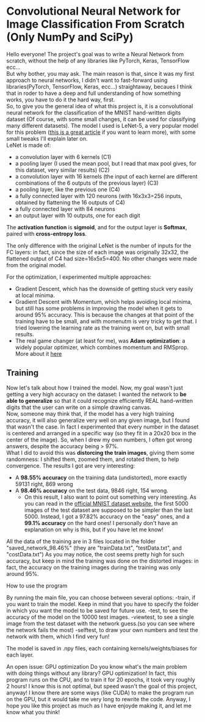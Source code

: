 # Convolutional Neural Network for Image Classification From Scratch (Only NumPy and SciPy)

Hello everyone! The project's goal was to write a Neural Network from scratch, without the help of any libraries like PyTorch, Keras, TensorFlow ecc... <br />
But why bother, you may ask. The main reason is that, since it was my first approach to neural networks, I didn't want to fast-forward using libraries(PyTorch, TensorFlow, Keras, ecc...) straightaway, becaues I think that in roder to have a deep and full understanding of how something works, you have to do it the hard way, first. <br />
So, to give you the general idea of what this project is, it is a convolutional neural network for the classification of the MNIST hand-written digits dataset (Of course, with some small changes, it can be used for classifying many different datasets).
The model I used is LeNet-5, a very popular model for this problem ([this is a great article](https://www.analyticsvidhya.com/blog/2021/03/the-architecture-of-lenet-5/) if you want to learn more), with some small tweaks I'll explain later on.
<br />
LeNet is made of:  
  * a convolution layer with 6 kernels (C1)  
  * a pooling layer (I used the mean pool, but I read that max pool gives, for this dataset, very similar results) (C2)  
  * a convolution layer with 16 kernels (the input of each kernel are different combinations of the 6 outputs of the previous layer) (C3)  
  * a pooling layer, like the previous one (C4)  
  * a fully connected layer with 120 neurons (with 16x3x3=256 inputs, obtained by flattening the 16 outputs of C4)  
  * a fully connected layer with 84 neurons  
  * an output layer with 10 outputs, one for each digit  

The **activation function** is **sigmoid**, and for the output layer is **Softmax**, paired with **cross-entropy loss**.  

The only difference with the original LeNet is the number of inputs for the FC layers: in fact, since the size of each image was originally 32x32, the flattened output of C4 had size=16x5x5=400. No other changes were made from the original model.

For the optimization, I experimented multiple approaches:  
  * Gradient Descent, which has the downside of getting stuck very easily at local minima.  
  * Gradient Descent with Momentum, which helps avoiding local minima, but still has some problems in improving the model when it gets to around 95% accuracy. This is because the changes at that point of the training have to be small, and with momenutm is very tricky to get that. I tried lowering the learning rate as the training went on, but with small results.  
  * The real game changer (at least for me), was **Adam optimization**: a widely popular optimizer, which combines momentum and RMSprop. More about it [here](https://optimization.cbe.cornell.edu/index.php?title=Adam)  

## Training

Now let's talk about how I trained the model. Now, my goal wasn't just getting a very high accuracy on the dataset: I wanted the network to **be able to generalize** so that it could recognize efficiently REAL hand-written digits that the user can write on a simple drawing canvas.  
Now, someone may think that, if the model has a very high training accuracy, it will also generalize very well on any given image, but I found that wasn't the case.
In fact I experimented that every number in the dataset is centered and arranged in a specific way (so they fit in a 20x20 box in the center of the image). So, when I drew my own numbers, I often got wrong answers, despite the accuracy being > 97%.  <br />
What I did to avoid this was **distorcing the train images**, giving them some randomness: I shifted them, zoomed them, and rotated them, to help convergence.
The results I got are very interesting:  
  - A **98.55% accuracy** on the training data (undistorted), more exactly 59131 right, 869 wrong
  - A **98.46% accuracy** on the test data, 9846 right, 154 wrong.
    - On this result, I also want to point out something very interesting. As you can read in the [official MNIST dataset website](http://yann.lecun.com/exdb/mnist/), the first 5000 images of the test dataset are supposed to be simpler than the last 5000.
    Instead, I got a 97.82% accuracy on the "easy" ones, and a **99.1% accuracy** on the hard ones!
    I personally don't have an explanation on why is this, but if you have let me know!

All the data of the training are in 3 files located in the folder "saved_network_98.46%" (they are "trainData.txt", "testData.txt", and "costData.txt")
As you may notice, the cost seems pretty high for such accuracy, but keep in mind the training was done on the distorted images: in fact, the accuracy on the training images during the training was only around 95%.


How to use the program

By running the main file, you can choose between several options:
    -train, if you want to train the model. Keep in mind that you have to specify the folder in which you want the model to be saved for future use.
    -test, to see the accuracy of the model on the 10000 test images.
    -viewtest, to see a single image from the test dataset with the network guess.(so you can see where the network fails the most)
    -selftest, to draw your own numbers and test the network with them, which I find very fun!

The model is saved in .npy files, each containing kernels/weights/biases for each layer.

An open issue: GPU optimization
Do you know what's the main problem with doing things without any library? GPU optimization!
In fact, this program runs on the CPU, and to train it for 20 epochs, it took very roughly 2 hours!
I know this is not optimal, but speed wasn't the goal of this project, anyway!
I know there are some ways (like CUDA) to make the program run on the GPU, but it would take me very long to rewrite the code.
Anyway, I hope you like this project as much as I have enjoyde making it, and let me know what you think!
